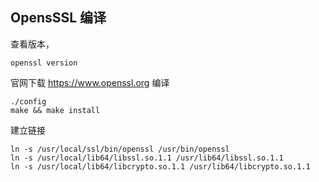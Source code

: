 ## OpensSSL 编译

查看版本，

```shell script
openssl version
```

官网下载 https://www.openssl.org 编译

```shell script
./config
make && make install
```

建立链接

```shell script
ln -s /usr/local/ssl/bin/openssl /usr/bin/openssl
ln -s /usr/local/lib64/libssl.so.1.1 /usr/lib64/libssl.so.1.1
ln -s /usr/local/lib64/libcrypto.so.1.1 /usr/lib64/libcrypto.so.1.1
```
